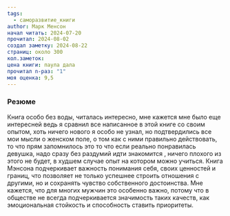 ```yaml
---
tags:
  - саморазвитие_книги
author: Марк Менсон
начал читать: 2024-07-20
прочитал: 2024-08-02
создал заметку: 2024-08-22
страниц: около 300
кол.заметок: 
цена книги: паула дала
прочитал n-раз: "1"
моя оценка: 9,5
---
```


### Резюме

Книга особо без воды, читалась  интересно, мне кажется мне было еще интересней ведь я сравнил все написанное в этой книге со своим опытом, хоть ничего нового я особо не узнал, но подтвердились все мои мысли о женском поле, о том как с ними правильно действовать, то что прям запомнилось это то что если реально понравилась девушка, надо сразу без раздумий идти знакомится , ничего плохого из этого не будет, в худшем случае опыт на котором можно учиться. Книга Мэнсона подчеркивает важность понимания себя, своих ценностей и границ, что позволяет не только успешнее строить отношения с другими, но и сохранять чувство собственного достоинства. Мне кажется, что для многих мужчин это особенно важно, потому что в обществе не всегда подчеркивается значимость таких качеств, как эмоциональная стойкость и способность ставить приоритеты.
